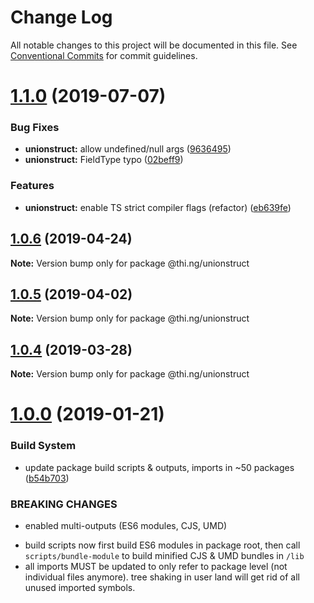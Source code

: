 # Change Log

All notable changes to this project will be documented in this file.
See [Conventional Commits](https://conventionalcommits.org) for commit guidelines.

# [1.1.0](https://github.com/thi-ng/umbrella/compare/@thi.ng/unionstruct@1.0.6...@thi.ng/unionstruct@1.1.0) (2019-07-07)


### Bug Fixes

* **unionstruct:** allow undefined/null args ([9636495](https://github.com/thi-ng/umbrella/commit/9636495))
* **unionstruct:** FieldType typo ([02beff9](https://github.com/thi-ng/umbrella/commit/02beff9))


### Features

* **unionstruct:** enable TS strict compiler flags (refactor) ([eb639fe](https://github.com/thi-ng/umbrella/commit/eb639fe))





## [1.0.6](https://github.com/thi-ng/umbrella/compare/@thi.ng/unionstruct@1.0.5...@thi.ng/unionstruct@1.0.6) (2019-04-24)

**Note:** Version bump only for package @thi.ng/unionstruct





## [1.0.5](https://github.com/thi-ng/umbrella/compare/@thi.ng/unionstruct@1.0.4...@thi.ng/unionstruct@1.0.5) (2019-04-02)

**Note:** Version bump only for package @thi.ng/unionstruct





## [1.0.4](https://github.com/thi-ng/umbrella/compare/@thi.ng/unionstruct@1.0.3...@thi.ng/unionstruct@1.0.4) (2019-03-28)

**Note:** Version bump only for package @thi.ng/unionstruct







# [1.0.0](https://github.com/thi-ng/umbrella/compare/@thi.ng/unionstruct@0.1.19...@thi.ng/unionstruct@1.0.0) (2019-01-21)


### Build System

* update package build scripts & outputs, imports in ~50 packages ([b54b703](https://github.com/thi-ng/umbrella/commit/b54b703))


### BREAKING CHANGES

* enabled multi-outputs (ES6 modules, CJS, UMD)

- build scripts now first build ES6 modules in package root, then call
  `scripts/bundle-module` to build minified CJS & UMD bundles in `/lib`
- all imports MUST be updated to only refer to package level
  (not individual files anymore). tree shaking in user land will get rid of
  all unused imported symbols.
